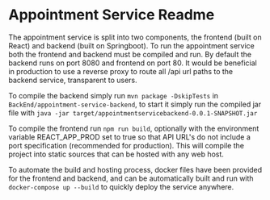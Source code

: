 # Appointment Service Readme

The appointment service is split into two components, the frontend (built on React) and backend (built on Springboot).
To run the appointment service both the frontend and backend must be compiled and run.
By default the backend runs on port 8080 and frontend on port 80.
It would be beneficial in production to use a reverse proxy to route all /api url paths to the backend service, transparent to users.

To compile the backend simply run `mvn package -DskipTests` in `BackEnd/appointment-service-backend`, to start it simply run the compiled jar file with `java -jar target/appointmentservicebackend-0.0.1-SNAPSHOT.jar`

To compile the frontend run `npm run build`, optionally with the environment variable REACT_APP_PROD set to true so that API URL's do not include a port specification (recommended for production). This will compile the project into static sources that can be hosted with any web host.

To automate the build and hosting process, docker files have been provided for the frontend and backend, and can be automatically built and run with `docker-compose up --build` to quickly deploy the service anywhere.
